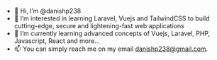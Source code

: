 - 👋 Hi, I’m @danishp238
- 👀 I’m interested in learning Laravel, Vuejs and TailwindCSS to build cutting-edge, secure and lightening-fast web applications
- 🌱 I’m currently learning advanced concepts of Vuejs, Laravel, PHP, Javascript, React and more...
- 📫 You can simply reach me on my email danishp238@gmail.com.
